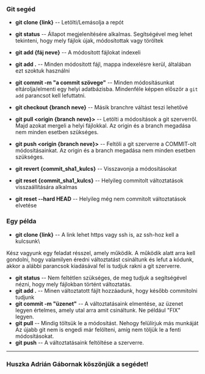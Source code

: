 

### Git segéd ###

- <strong>git clone {link}</strong> -- Letölti/Lemásolja a repót
- <strong>git status</strong> -- Állapot megjelenítésére alkalmas. Segítségével meg lehet tekinteni, hogy mely fájlok újak, módosítottak vagy töröltek
- <strong>git add {fáj neve}</strong> -- A módosított fájlokat indexeli
- <strong>git add .</strong> -- Minden módosított fájl, mappa indexelésre kerül, általában ezt szoktuk használni

- <strong>git commit -m "a commit szövege"</strong> -- Minden módosításunkat eltárolja/elmenti egy helyi adatbázisba. Mindenféle képpen először a `git add` parancsot kell lefuttatni.

- <strong>git checkout {branch neve}</strong> -- Másik branchre váltást teszi lehetővé
- <strong>git pull <origin {branch neve}></strong> -- Letölti a módosítások a git szerverről. Majd azokat mergeli a helyi fájlokkal. Az origin és a branch megadása nem minden esetben szükséges.
- <strong>git push <origin {branch neve}></strong> -- Feltöli a git szerverre a COMMIT-olt módosításainkat. Az origin és a branch megadása nem minden esetben szükséges.
- <strong>git revert {commit_sha1_kulcs}</strong> -- Visszavonja a módosításokat
- <strong>git reset {commit_sha1_kulcs}</strong> -- Helyileg commitolt változtatások visszaállítására alkalmas
- <strong>git reset --hard HEAD</strong> -- Helyileg még nem commitolt változtatások elvetése

### Egy példa ###
- <strong>git clone {link}</strong> -- A link lehet https vagy ssh is, az ssh-hoz kell a kulcsunk\

Kész vagyunk egy feladat résszel, amely működik. A működik alatt arra kell gondolni, hogy valamilyen éredni változtatást csináltunk és lefut a kódunk, akkor a alábbi parancsok kiadásával fel is tudjuk rakni a git szerverre.

- <strong>git status</strong> -- Nem feltétlen szükséges, de meg tudjuk a segítségével nézni, hogy mely fájlokban történt változtatás.
- <strong>git add .</strong> -- Minen változtatott fájlt hozzáadunk, hogy később commitolni tudjunk
- <strong>git commit -m "üzenet"</strong> -- A változtatásaink elmentése, az üzenet legyen értelmes, amely utal arra amit csináltunk. Ne például "FIX" legyen.
- <strong>git pull</strong> -- Mindig töltsük le a módosítást. Nehogy felülírjuk más munkáját Az újabb git nem is engedi már felölteni, amíg nem töljük le a fenti módosításokat. 
- <strong>git push</strong> -- A változtatásaink feltöltése a szerverre.
  
***
### Huszka Adrián Gábornak köszönjük a segédet! ###
